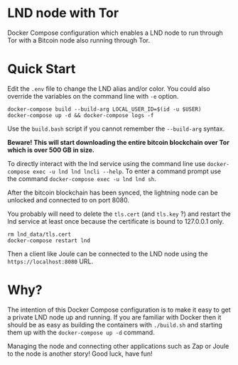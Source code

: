 # LND node with Tor

Docker Compose configuration which enables a LND node to run through Tor with a Bitcoin node also running through Tor.

# Quick Start

Edit the `.env` file to change the LND alias and/or color. You could also override the variables on the command line with `-e` option.

```
docker-compose build --build-arg LOCAL_USER_ID=$(id -u $USER)
docker-compose up -d && docker-compose logs -f
```

Use the `build.bash` script if you cannot remember the `--build-arg` syntax.

**Beware! This will start downloading the entire bitcoin blockchain over Tor which is over 500 GB in size.**

To directly interact with the lnd service using the command line use `docker-compose exec -u lnd lnd lncli --help`. To enter a command prompt use the command `docker-compose exec -u lnd lnd sh`.

After the bitcoin blockchain has been synced, the lightning node can be unlocked and connected to on port 8080.

You probably will need to delete the `tls.cert` (and `tls.key` ?) and restart the lnd service at least once because the certificate is bound to 127.0.0.1 only.

```
rm lnd_data/tls.cert
docker-compose restart lnd
```

Then a client like Joule can be connected to the LND node using the `https://localhost:8080` URL.

# Why?

The intention of this Docker Compose configuration is to make it easy to get a private LND node up and running. If you are familiar with Docker then it should be as easy as building the containers with `./build.sh` and starting them up with the `docker-compose up -d` command.

Managing the node and connecting other applications such as Zap or Joule to the node is another story! Good luck, have fun!
